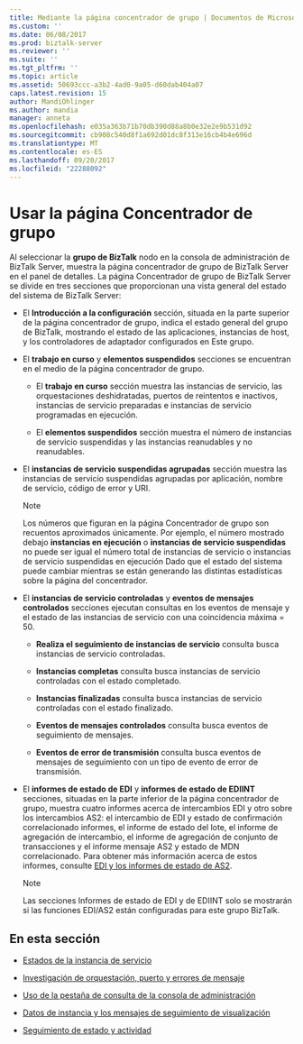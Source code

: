```yaml
---
title: Mediante la página concentrador de grupo | Documentos de Microsoft
ms.custom: ''
ms.date: 06/08/2017
ms.prod: biztalk-server
ms.reviewer: ''
ms.suite: ''
ms.tgt_pltfrm: ''
ms.topic: article
ms.assetid: 50693ccc-a3b2-4ad0-9a05-d60dab404a07
caps.latest.revision: 15
author: MandiOhlinger
ms.author: mandia
manager: anneta
ms.openlocfilehash: e035a363b71b70db390d88a8b0e32e2e9b531d92
ms.sourcegitcommit: cb908c540d8f1a692d01dc8f313e16cb4b4e696d
ms.translationtype: MT
ms.contentlocale: es-ES
ms.lasthandoff: 09/20/2017
ms.locfileid: "22288092"
---
```

# <a name="using-the-group-hub-page"></a>Usar la página Concentrador de grupo
Al seleccionar la **grupo de BizTalk** nodo en la consola de administración de BizTalk Server, muestra la página concentrador de grupo de BizTalk Server en el panel de detalles. La página Concentrador de grupo de BizTalk Server se divide en tres secciones que proporcionan una vista general del estado del sistema de BizTalk Server:  
  
-   El **Introducción a la configuración** sección, situada en la parte superior de la página concentrador de grupo, indica el estado general del grupo de BizTalk, mostrando el estado de las aplicaciones, instancias de host, y los controladores de adaptador configurados en Este grupo.  
  
-   El **trabajo en curso** y **elementos suspendidos** secciones se encuentran en el medio de la página concentrador de grupo.  
  
    -   El **trabajo en curso** sección muestra las instancias de servicio, las orquestaciones deshidratadas, puertos de reintentos e inactivos, instancias de servicio preparadas e instancias de servicio programadas en ejecución.  
  
    -   El **elementos suspendidos** sección muestra el número de instancias de servicio suspendidas y las instancias reanudables y no reanudables.  
  
-   El **instancias de servicio suspendidas agrupadas** sección muestra las instancias de servicio suspendidas agrupadas por aplicación, nombre de servicio, código de error y URI.  
  
    > [!NOTE]
    >  Los números que figuran en la página Concentrador de grupo son recuentos aproximados únicamente. Por ejemplo, el número mostrado debajo **instancias en ejecución** o **instancias de servicio suspendidas** no puede ser igual el número total de instancias de servicio o instancias de servicio suspendidas en ejecución Dado que el estado del sistema puede cambiar mientras se están generando las distintas estadísticas sobre la página del concentrador.  
  
-   El **instancias de servicio controladas** y **eventos de mensajes controlados** secciones ejecutan consultas en los eventos de mensaje y el estado de las instancias de servicio con una coincidencia máxima = 50.  
  
    -   **Realiza el seguimiento de instancias de servicio** consulta busca instancias de servicio controladas.  
  
    -   **Instancias completas** consulta busca instancias de servicio controladas con el estado completado.  
  
    -   **Instancias finalizadas** consulta busca instancias de servicio controladas con el estado finalizado.  
  
    -   **Eventos de mensajes controlados** consulta busca eventos de seguimiento de mensajes.  
  
    -   **Eventos de error de transmisión** consulta busca eventos de mensajes de seguimiento con un tipo de evento de error de transmisión.  
  
-   El **informes de estado de EDI** y **informes de estado de EDIINT** secciones, situadas en la parte inferior de la página concentrador de grupo, muestra cuatro informes acerca de intercambios EDI y otro sobre los intercambios AS2: el intercambio de EDI y estado de confirmación correlacionado informes, el informe de estado del lote, el informe de agregación de intercambio, el informe de agregación de conjunto de transacciones y el informe mensaje AS2 y estado de MDN correlacionado. Para obtener más información acerca de estos informes, consulte [EDI y los informes de estado de AS2](../core/edi-and-as2-status-reporting.md).  
  
    > [!NOTE]
    >  Las secciones Informes de estado de EDI y de EDIINT solo se mostrarán si las funciones EDI/AS2 están configuradas para este grupo BizTalk.  
  
## <a name="in-this-section"></a>En esta sección  
  
-   [Estados de la instancia de servicio](../core/service-instance-states.md)  
  
-   [Investigación de orquestación, puerto y errores de mensaje](../core/investigating-orchestration-port-and-message-failures.md)  
  
-   [Uso de la pestaña de consulta de la consola de administración](../core/using-the-administration-console-query-tab.md)  
  
-   [Datos de instancia y los mensajes de seguimiento de visualización](../core/viewing-tracked-message-and-instance-data.md)  
  
-   [Seguimiento de estado y actividad](../core/health-and-activity-tracking.md)